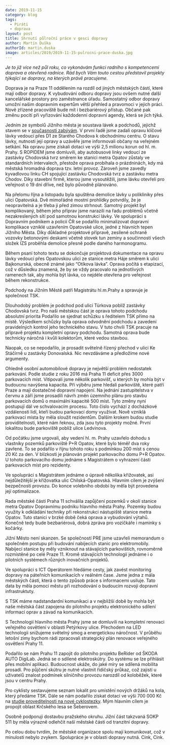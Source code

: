 ```yaml
---
date: 2019-11-15
category: blog
tags: 
  - Piráti 
  - doprava
layout: post
title: Shrnutí půlroční práce v gesci dopravy
author: Martin Duška
authorId: martin.duska
image: articles/2019/2019-11-15-pulrocni-prace-duska.jpg
---
```


*Je to již více než půl roku, co vykonávám funkci radního s kompetencemi doprava a otevřená radnice. Rád bych Vám touto cestou představil projekty týkající se dopravy, na kterých právě pracujeme.*

Doprava je na Praze 11 oddělením na rozdíl od jiných městských částí, které mají odbor dopravy. K vybudování odboru dopravy jsou ovšem nutné další kancelářské prostory pro zaměstnance úřadu. Samostatný odbor dopravy umožní našim dopravním expertům větší přehled a pravomoci v jejich práci. Nově zřízené pracoviště bude mít i bezbariérový přístup. Občané pak změnu pocítí při vyřizování každodenní dopravní agendy, která se jich týká.


Jedním ze symbolů Jižního města je soustava lávek a podchodů, jejichž stavem se v [současnosti zabývám](https://praha11.pirati.cz/tiskove-zpravy/mostni-prohlidka/). V první řadě jsme zadali opravu klíčové lávky vedoucí přes D1 ze Starého Chodova k obchodnímu centru. O stavu lávky, nutnosti její opravy a uzávěře jsme informovali občany na veřejném setkání. Na opravu jsme získali dotaci ve výši 2,5 milionu korun od hl. m. Prahy. S ROPIDEM jsme domluvili, aby autobusové linky vedoucí ze zastávky Chodovská tvrz směrem ke stanici metra Opatov zůstaly ve standardních intervalech, přestože oprava probíhala o prázdninách, kdy má městská hromadná doprava tzv. letní provoz. Zároveň jsme zavedly kyvadlovou linku CH spojující zastávku Chodovská tvrz a zastávku metra Chodov. Díky stavební firmě, kterou jsme vysoutěžili, jsme lávku otevřeli pro veřejnost o 19 dní dříve, než bylo původně plánováno.

Na přelomu října a listopadu byla spuštěna demolice lávky u polikliniky přes ulici Opatovská. Dvě mimořádné mostní prohlídky potvrdily, že je neopravitelná a je třeba ji před zimou strhnout. Samotný projekt byl komplikovaný, během jeho příprav jsme narazili na řadu problémů včetně nezakreslených sítí pod samotnou konstrukcí lávky. Ve spolupráci s Dopravním podnikem a policií ČR se podařilo minimalizovat dopravní komplikace vzniklé uzavřením Opatovské ulice, jedné z hlavních tepen Jižního Města. Díky důkladné projektové přípravě, zesílené ochraně vozovky betonovými deskami včetně stovek tun zeminy a součinnosti všech složek IZS proběhla demolice přesně podle daného harmonogramu.

Během psaní tohoto textu se dokončuje projektová dokumentace na opravu lávky vedoucí přes Opatovskou ulici ze stanice metra Háje směrem k ulici Bajkonurská, obecně známé jako “Otíkova lávka”. Oprava počítá s etapizací, což v důsledku znamená, že by se vždy pracovalo na jednotlivých ramenech tak, aby mohla být lávka, co nejdéle otevřena pro veřejnost během rekonstrukce.


Podchody na Jižním Městě patří Magistrátu hl.m.Prahy a spravuje je společnost TSK.  

Dlouhodobý problém je podchod pod ulicí Türkova poblíž zastávky Chodovská tvrz. Pro naši městskou část je oprava tohoto podchodu absolutní priorita Podařilo se sjednat schůzku s ředitelem TSK přímo na místě. Výsledkem schůzky byla oprava odvodnění podchodu a zavedení pravidelných kontrol jeho technického stavu. V tuto chvíli TSK pracuje na přípravě projektu kompletní opravy podchodu. Samotná oprava bude technicky náročná i kvůli kolektorům, které vedou stavbou.

Naopak, co se nepodařilo, je prosadit světelně řízený přechod v ulici Ke Stáčírně u zastávky Donovalská. Nic nevzdáváme a předložíme nové argumenty.

Ohledně osobní automobilové dopravy je největší problém nedostatek parkování. Podle studie z roku 2016 má Praha 11 deficit přes 3000 parkovacích míst. Vitipovali jsme několik parkovišť, u kterých by mohla být v budoucnu navýšena kapacita. Při výběru jsme hledali parkoviště, které patří Praze a mají dostatečné dopravní napojení. Na jednání zastupitelstva v červnu a září jsme prosadili návrh změn územního plánu pro stavbu parkovacích domů o maximální kapacitě 500 míst. Tyto změny nyní postupují dál ve schvalovacím procesu. Toto číslo vychází z docházkové vzdálenosti lidí, kteří budou parkovací domy využívat. Nově vzniklá parkovací místa by měla sloužit rezidentům. Dalším krokem budou studie providitelnosti, které nám řeknou, zda jsou tyto projekty možné. První lokalitou bude parkoviště poblíž ulice Ledvinova.

Od počátku jsme urgovali, aby vedení hl. m. Prahy uzavřelo dohodu s vlastníky pozemků parkoviště P+R Opatov, které bylo téměř dva roky zavřené. To se podařilo v říjnu tohoto roku s podmínkou 200 míst s cenou 20 Kč za den. V blízkosti  je plánován projekt parkovacího domu P+R Opatov. U tohoto parkovacího domu jednáme s Magistrátem o vyhrazení části parkovacích míst pro rezidenty.

Ve spolupráci s Magistrátem jednáme o úpravě několika křižovatek, asi nejdůležitější je křižovatka ulic Chilská-Opatovská. Hlavním cílem je zvýšení bezpečnosti provozu. Do konce volebního období by měla být provedena její optimalizace. 

Rada městské části Praha 11 schválila zapůjčení pozemků v okolí stanice metra Opatov Dopravnímu podniku hlavního města Prahy. Pozemky budou využity k odkládání techniky při rekonstrukci nástupiště stanice metra Opatov. Tuto stanici v brzké době čeká oprava a vybudování výtahů. Konečně tedy bude bezbariérová, dobrá zpráva pro vozíčkáře i maminky s kočárky.

Jižní Město není skanzen. Se společností PRE jsme uzavřeli memorandum o společném postupu při budování nabíjecích stanic pro elektromobily. Nabíjecí stanice by měly vzniknout na stávajících parkovištích, rovnoměrně rozmístěné po celé Praze 11. Kromě stávajících technologií jednáme i o pilotních systémech různých inovačních projektů.

Ve spolupráci s ICT Operátorem hledáme cesty, jak zavést monitoring dopravy na páteřních komunikacích v reálném čase. Jsme jedna z mála městských částí, která o tento způsob práce s informacemi usiluje. Tato data by měla pomoci městu při rozhodování o budoucím rozvoji dopravní infrastruktuty.

S TSK máme nadstandardní komunikaci a v nejbližší době by mohla být naše městská část zapojena do pilotního projektu elektronického sdílení informací oprav a závad na komunikacích.

S Technologií hlavního města Prahy jsme se domluvili na kompletní renovaci veřejného osvětlení v oblasti Petýrkovy ulice. Přechodem na LED technologii snižujeme světelný smog a energetickou náročnost. V průběhu letošní zimy bychom rádi zpracovali strategický plán renovace veřejného osvětlení Prahy 11.

Podařilo se nám Prahu 11 zapojit do pilotního projektu BeRider od ŠKODA AUTO DigiLab. Jedná se o sdílené elektroskútry. Do systému se lze přihlásit přes mobilní aplikaci. Budoucnost ukáže, do jaké míry se sdílená mobilita prosadí.  Pro půjčení skútru je nutné vlastnit řidičský průkaz, což zajistí u uživatelů znalost podmínek silničního provozu narozdíl od koloběžek, které jsou v centru Prahy.

Pro cyklisty sestavujeme seznam lokalit pro umístění nových držáků na kola, který předáme TSK. Dále se nám podařilo získat dotaci ve výši 700 000 Kč na [studie proveditelnosti na nové cyklostezky](https://praha11.pirati.cz/tiskove-zpravy/cyklistika/). Mým hlavním cílem je propojit oblast Krčského lesa se Šeberovem. 

Osobně podporuji dostavbu pražského okruhu. Jižní část takzvaná SOKP 511 by měla výrazně odlehčit naší městské části od tranzitní dopravy.

Po celou dobu tvrdím, že městské organizace spolu mají komunikovat, což v minulosti nebylo zvykem. Spolupráce je v oblasti dopravy nutná. Cink, Cink.
